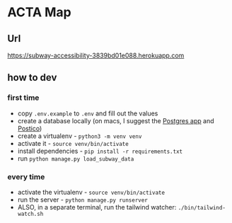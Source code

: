 # ACTA Map

## Url
https://subway-accessibility-3839bd01e088.herokuapp.com

## how to dev

### first time

- copy `.env.example` to `.env` and fill out the values
- create a database locally (on macs, I suggest the [Postgres app]([url](https://www.pgadmin.org)) and [Postico]([url](https://eggerapps.at/postico2/)))
- create a virtualenv - `python3 -m venv venv`
- activate it - `source venv/bin/activate`
- install dependencies - `pip install -r requirements.txt`
- run `python manage.py load_subway_data`

### every time

- activate the virtualenv - `source venv/bin/activate`
- run the server - `python manage.py runserver`
- ALSO, in a separate terminal, run the tailwind watcher: `./bin/tailwind-watch.sh`
